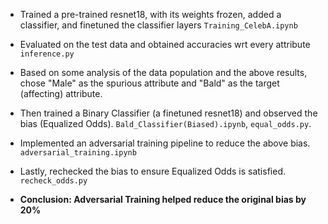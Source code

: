 - Trained a pre-trained resnet18, with its weights frozen, added a classifier, and finetuned the classifier layers `Training_CelebA.ipynb`

- Evaluated on the test data and obtained accuracies wrt every attribute `inference.py`

- Based on some analysis of the data population and the above results, chose "Male" as the spurious attribute and "Bald" as the target (affecting) attribute.

- Then trained a Binary Classifier (a finetuned resnet18) and observed the bias (Equalized Odds).
  `Bald_Classifier(Biased).ipynb`, `equal_odds.py`.

- Implemented an adversarial training pipeline to reduce the above bias.
  `adversarial_training.ipynb`

- Lastly, rechecked the bias to ensure Equalized Odds is satisfied.
  `recheck_odds.py`

- **Conclusion: Adversarial Training helped reduce the original bias by 20%**
